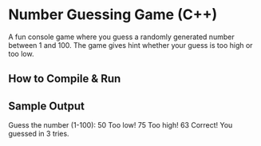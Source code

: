 # Number Guessing Game (C++)

A fun console game where you guess a randomly generated number between 1 and 100. The game gives hint whether your guess is too high or too low.

## How to Compile & Run


## Sample Output

Guess the number (1-100):
50
Too low!
75
Too high!
63
Correct! You guessed in 3 tries.
